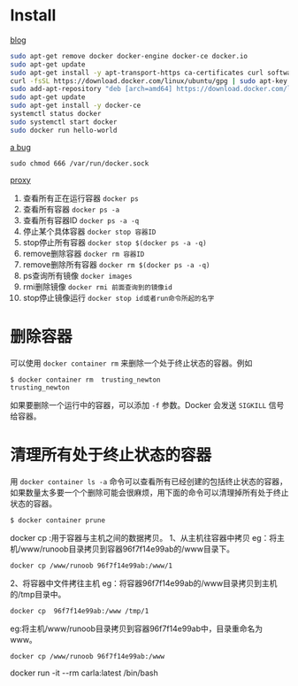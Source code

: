 # Install

[blog](https://blog.csdn.net/jinking01/article/details/82490688)

```bash
sudo apt-get remove docker docker-engine docker-ce docker.io
sudo apt-get update
sudo apt-get install -y apt-transport-https ca-certificates curl software-properties-common
curl -fsSL https://download.docker.com/linux/ubuntu/gpg | sudo apt-key add -
sudo add-apt-repository "deb [arch=amd64] https://download.docker.com/linux/ubuntu $(lsb_release -cs) stable"
sudo apt-get update
sudo apt-get install -y docker-ce
systemctl status docker
sudo systemctl start docker
sudo docker run hello-world
```

[a bug](https://www.digitalocean.com/community/questions/how-to-fix-docker-got-permission-denied-while-trying-to-connect-to-the-docker-daemon-socket)

	sudo chmod 666 /var/run/docker.sock



[proxy](https://note.qidong.name/2020/05/docker-proxy/)



1. 查看所有正在运行容器
   `docker ps`
2. 查看所有容器
   `docker ps -a`
3. 查看所有容器ID
   `docker ps -a -q`
4. 停止某个具体容器
   `docker stop 容器ID`
5. stop停止所有容器
   `docker stop $(docker ps -a -q)`
6. remove删除容器
   `docker rm 容器ID`
7. remove删除所有容器
   `docker rm $(docker ps -a -q)`
8. ps查询所有镜像
   `docker images`
9. rmi删除镜像
   `docker rmi 前面查询到的镜像id`
10. stop停止镜像运行
    `docker stop id或者run命令所起的名字`







# 删除容器

可以使用 `docker container rm` 来删除一个处于终止状态的容器。例如



```
$ docker container rm  trusting_newton
trusting_newton
```

如果要删除一个运行中的容器，可以添加 `-f` 参数。Docker 会发送 `SIGKILL` 信号给容器。

# 清理所有处于终止状态的容器

用 `docker container ls -a` 命令可以查看所有已经创建的包括终止状态的容器，如果数量太多要一个个删除可能会很麻烦，用下面的命令可以清理掉所有处于终止状态的容器。



```
$ docker container prune
```







docker cp :用于容器与主机之间的数据拷贝。
1、从主机往容器中拷贝
eg：将主机/www/runoob目录拷贝到容器96f7f14e99ab的/www目录下。

```
docker cp /www/runoob 96f7f14e99ab:/www/1
```

2、将容器中文件拷往主机
eg：将容器96f7f14e99ab的/www目录拷贝到主机的/tmp目录中。

```
docker cp  96f7f14e99ab:/www /tmp/1
```

eg:将主机/www/runoob目录拷贝到容器96f7f14e99ab中，目录重命名为www。

```
docker cp /www/runoob 96f7f14e99ab:/www
```





docker run -it --rm  carla:latest /bin/bash